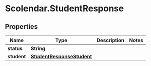 # Scolendar.StudentResponse

## Properties
Name | Type | Description | Notes
------------ | ------------- | ------------- | -------------
**status** | **String** |  | 
**student** | [**StudentResponseStudent**](StudentResponseStudent.md) |  | 


